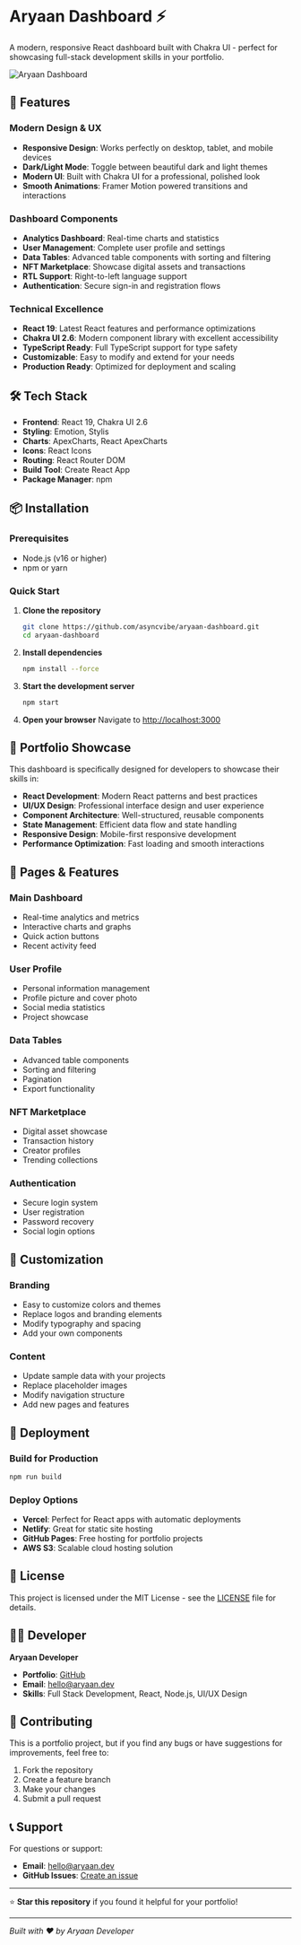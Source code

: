 # Aryaan Dashboard ⚡️

A modern, responsive React dashboard built with Chakra UI - perfect for showcasing full-stack development skills in your portfolio.

![Aryaan Dashboard](https://i.ibb.co/fdyTwz1/introduction-image-2.png)

## 🚀 Features

### **Modern Design & UX**
- **Responsive Design**: Works perfectly on desktop, tablet, and mobile devices
- **Dark/Light Mode**: Toggle between beautiful dark and light themes
- **Modern UI**: Built with Chakra UI for a professional, polished look
- **Smooth Animations**: Framer Motion powered transitions and interactions

### **Dashboard Components**
- **Analytics Dashboard**: Real-time charts and statistics
- **User Management**: Complete user profile and settings
- **Data Tables**: Advanced table components with sorting and filtering
- **NFT Marketplace**: Showcase digital assets and transactions
- **RTL Support**: Right-to-left language support
- **Authentication**: Secure sign-in and registration flows

### **Technical Excellence**
- **React 19**: Latest React features and performance optimizations
- **Chakra UI 2.6**: Modern component library with excellent accessibility
- **TypeScript Ready**: Full TypeScript support for type safety
- **Customizable**: Easy to modify and extend for your needs
- **Production Ready**: Optimized for deployment and scaling

## 🛠️ Tech Stack

- **Frontend**: React 19, Chakra UI 2.6
- **Styling**: Emotion, Stylis
- **Charts**: ApexCharts, React ApexCharts
- **Icons**: React Icons
- **Routing**: React Router DOM
- **Build Tool**: Create React App
- **Package Manager**: npm

## 📦 Installation

### Prerequisites
- Node.js (v16 or higher)
- npm or yarn

### Quick Start

1. **Clone the repository**
   ```bash
   git clone https://github.com/asyncvibe/aryaan-dashboard.git
   cd aryaan-dashboard
   ```

2. **Install dependencies**
   ```bash
   npm install --force
   ```

3. **Start the development server**
   ```bash
   npm start
   ```

4. **Open your browser**
   Navigate to [http://localhost:3000](http://localhost:3000)

## 🎯 Portfolio Showcase

This dashboard is specifically designed for developers to showcase their skills in:

- **React Development**: Modern React patterns and best practices
- **UI/UX Design**: Professional interface design and user experience
- **Component Architecture**: Well-structured, reusable components
- **State Management**: Efficient data flow and state handling
- **Responsive Design**: Mobile-first responsive development
- **Performance Optimization**: Fast loading and smooth interactions

## 📱 Pages & Features

### **Main Dashboard**
- Real-time analytics and metrics
- Interactive charts and graphs
- Quick action buttons
- Recent activity feed

### **User Profile**
- Personal information management
- Profile picture and cover photo
- Social media statistics
- Project showcase

### **Data Tables**
- Advanced table components
- Sorting and filtering
- Pagination
- Export functionality

### **NFT Marketplace**
- Digital asset showcase
- Transaction history
- Creator profiles
- Trending collections

### **Authentication**
- Secure login system
- User registration
- Password recovery
- Social login options

## 🎨 Customization

### **Branding**
- Easy to customize colors and themes
- Replace logos and branding elements
- Modify typography and spacing
- Add your own components

### **Content**
- Update sample data with your projects
- Replace placeholder images
- Modify navigation structure
- Add new pages and features

## 🚀 Deployment

### **Build for Production**
```bash
npm run build
```

### **Deploy Options**
- **Vercel**: Perfect for React apps with automatic deployments
- **Netlify**: Great for static site hosting
- **GitHub Pages**: Free hosting for portfolio projects
- **AWS S3**: Scalable cloud hosting solution

## 📄 License

This project is licensed under the MIT License - see the [LICENSE](LICENSE) file for details.

## 👨‍💻 Developer

**Aryaan Developer**
- **Portfolio**: [GitHub](https://github.com/aryaan)
- **Email**: hello@aryaan.dev
- **Skills**: Full Stack Development, React, Node.js, UI/UX Design

## 🤝 Contributing

This is a portfolio project, but if you find any bugs or have suggestions for improvements, feel free to:

1. Fork the repository
2. Create a feature branch
3. Make your changes
4. Submit a pull request

## 📞 Support

For questions or support:
- **Email**: hello@aryaan.dev
- **GitHub Issues**: [Create an issue](https://github.com/asyncvibe/aryaan-dashboard/issues)

---

⭐ **Star this repository** if you found it helpful for your portfolio!

---

*Built with ❤️ by Aryaan Developer*

